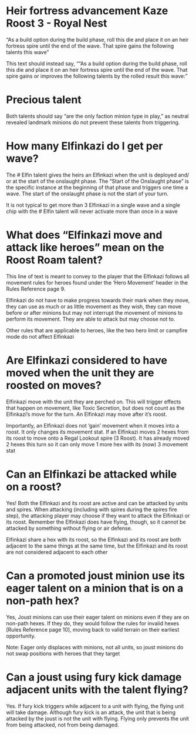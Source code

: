 # Heir fortress advancement Kaze Roost 3 - Royal Nest

“As a build option during the build phase, roll this die and place it on an heir fortress spire
until the end of the wave. That spire gains the following talents this wave”

This text should instead say, ““As a build option during the build phase, roll this die and place it
on an heir fortress spire until the end of the wave. That spire gains or improves the following
talents by the rolled result this wave:”

# Precious talent

Both talents should say “are the only faction minion type in play,” as neutral revealed landmark
minions do not prevent these talents from triggering.

# How many Elfinkazi do I get per wave?

The # Elfin talent gives the heirs an Elfinkazi when the unit is deployed and/ or at the start of
the onslaught phase. The “Start of the Onslaught phase” is the specific instance at the beginning of
that phase and triggers one time a wave. The start of the onslaught phase is not the start of your
turn.

It is not typical to get more than 3 Elfinkazi in a single wave and a single chip with the # Elfin
talent will never activate more than once in a wave

# What does “Elfinkazi move and attack like heroes” mean on the Roost Roam talent?

This line of text is meant to convey to the player that the Elfinkazi follows all movement rules for
heroes found under the ‘Hero Movement’ header in the Rules Reference page 9.

Elfinkazi do not have to make progress towards their mark when they move, they can use as much or as
little movement as they wish, they can move before or after minions but may not interrupt the
movement of minions to perform its movement. They are able to attack but may choose not to.

Other rules that are applicable to heroes, like the two hero limit or campfire mode do not affect
Elfinkazi

# Are Elfinkazi considered to have moved when the unit they are roosted on moves?

Elfinkazi move with the unit they are perched on. This will trigger effects that happen on movement,
like Toxic Secretion, but does not count as the Elfinkazi’s move for the turn. An Elfinkazi may move
after it’s roost.

Importantly, an Elfinkazi does not ‘gain’ movement when it moves into a roost. It only changes its
movement stat. If an Elfinkazi moves 2 hexes from its roost to move onto a Regal Lookout spire (3
Roost). It has already moved 2 hexes this turn so it can only move 1 more hex with its (now) 3
movement stat

# Can an Elfinkazi be attacked while on a roost?

Yes! Both the Elfinkazi and its roost are active and can be attacked by units and spires. When
attacking (including with spires during the spires fire step), the attacking player may choose if
they want to attack the Elfinkazi or its roost. Remember the Elfinkazi does have flying, though, so
it cannot be attacked by something without flying or air defense.

Elfinkazi share a hex with its roost, so the Elfinkazi and its roost are both adjacent to the same
things at the same time, but the Elfinkazi and its roost are not considered adjacent to each other

# Can a promoted joust minion use its eager talent on a minion that is on a non-path hex?

Yes, Joust minions can use their eager talent on minions even if they are on non-path hexes. If they
do, they would follow the rules for invalid hexes [Rules Reference page 10], moving back to valid
terrain on their earliest opportunity.

Note: Eager only displaces with minions, not all units, so joust minions do not swap positions with
heroes that they target

# Can a joust using fury kick damage adjacent units with the talent flying?

Yes. If fury kick triggers while adjacent to a unit with flying, the flying unit will take damage.
Although fury kick is an attack, the unit that is being attacked by the joust is not the unit with
flying. Flying only prevents the unit from being attacked, not from being damaged.
